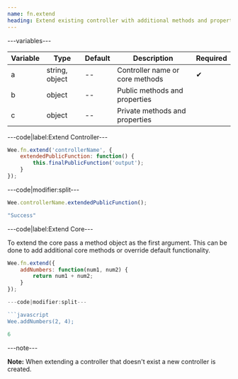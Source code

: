 ```yaml
---
name: fn.extend
heading: Extend existing controller with additional methods and properties
---
```


---variables---

| Variable | Type | Default | Description| Required |
| -- | -- | -- | -- | -- |
| a | string, object | -- | Controller name or core methods | ✔ |
| b | object | -- | Public methods and properties ||
| c | object | -- | Private methods and properties ||

---code|label:Extend Controller---

```javascript
Wee.fn.extend('controllerName', {
	extendedPublicFunction: function() {
		this.finalPublicFunction('output');
	}
});
```

---code|modifier:split---

```javascript
Wee.controllerName.extendedPublicFunction();
```

```javascript
"Success"
```

---code|label:Extend Core---

To extend the core pass a method object as the first argument. This can be done to add additional core methods or override default functionality.

```javascript
Wee.fn.extend({
	addNumbers: function(num1, num2) {
		return num1 + num2;
	}
});

---code|modifier:split---

```javascript
Wee.addNumbers(2, 4);
```

```javascript
6
```

---note---

**Note:** When extending a controller that doesn't exist a new controller is created.